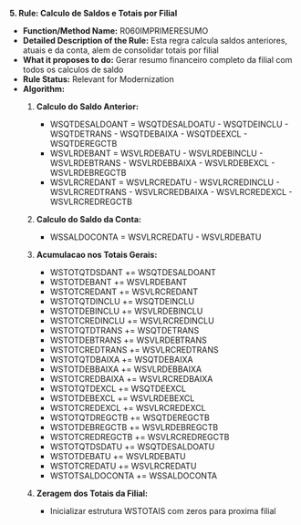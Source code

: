 **5. Rule: Calculo de Saldos e Totais por Filial**
- **Function/Method Name:** R060IMPRIMERESUMO
- **Detailed Description of the Rule:** Esta regra calcula saldos anteriores, atuais e da conta, alem de consolidar totais por filial
- **What it proposes to do:** Gerar resumo financeiro completo da filial com todos os calculos de saldo
- **Rule Status:** Relevant for Modernization
- **Algorithm:**
  1. **Calculo do Saldo Anterior:**
     - WSQTDESALDOANT = WSQTDESALDOATU - WSQTDEINCLU - WSQTDETRANS - WSQTDEBAIXA - WSQTDEEXCL - WSQTDEREGCTB
     - WSVLRDEBANT = WSVLRDEBATU - WSVLRDEBINCLU - WSVLRDEBTRANS - WSVLRDEBBAIXA - WSVLRDEBEXCL - WSVLRDEBREGCTB
     - WSVLRCREDANT = WSVLRCREDATU - WSVLRCREDINCLU - WSVLRCREDTRANS - WSVLRCREDBAIXA - WSVLRCREDEXCL - WSVLRCREDREGCTB

  2. **Calculo do Saldo da Conta:**
     - WSSALDOCONTA = WSVLRCREDATU - WSVLRDEBATU

  3. **Acumulacao nos Totais Gerais:**
     - WSTOTQTDSDANT += WSQTDESALDOANT
     - WSTOTDEBANT += WSVLRDEBANT
     - WSTOTCREDANT += WSVLRCREDANT
     - WSTOTQTDINCLU += WSQTDEINCLU
     - WSTOTDEBINCLU += WSVLRDEBINCLU
     - WSTOTCREDINCLU += WSVLRCREDINCLU
     - WSTOTQTDTRANS += WSQTDETRANS
     - WSTOTDEBTRANS += WSVLRDEBTRANS
     - WSTOTCREDTRANS += WSVLRCREDTRANS
     - WSTOTQTDBAIXA += WSQTDEBAIXA
     - WSTOTDEBBAIXA += WSVLRDEBBAIXA
     - WSTOTCREDBAIXA += WSVLRCREDBAIXA
     - WSTOTQTDEXCL += WSQTDEEXCL
     - WSTOTDEBEXCL += WSVLRDEBEXCL
     - WSTOTCREDEXCL += WSVLRCREDEXCL
     - WSTOTQTDREGCTB += WSQTDEREGCTB
     - WSTOTDEBREGCTB += WSVLRDEBREGCTB
     - WSTOTCREDREGCTB += WSVLRCREDREGCTB
     - WSTOTQTDSDATU += WSQTDESALDOATU
     - WSTOTDEBATU += WSVLRDEBATU
     - WSTOTCREDATU += WSVLRCREDATU
     - WSTOTSALDOCONTA += WSSALDOCONTA

  4. **Zeragem dos Totais da Filial:**
     - Inicializar estrutura WSTOTAIS com zeros para proxima filial